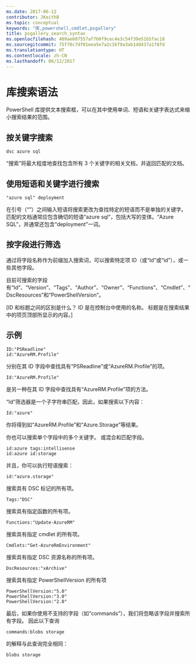 ```yaml
---
ms.date: 2017-06-12
contributor: JKeithB
ms.topic: conceptual
keywords: "库,powershell,cmdlet,psgallery"
title: psgallery_search_syntax
ms.openlocfilehash: 409ae607557af760f9cec4e3c54f39e51b5fac18
ms.sourcegitcommit: 75f70c7df01eea5e7a2c16f9a3ab1dd437a1f8fd
ms.translationtype: HT
ms.contentlocale: zh-CN
ms.lasthandoff: 06/12/2017
---
```

<a id="gallery-search-syntax" class="xliff"></a>
# 库搜索语法

PowerShell 库提供文本搜索框，可以在其中使用单词、短语和关键字表达式来缩小搜索结果的范围。

<a id="search-by-keywords" class="xliff"></a>
## 按关键字搜索

    dsc azure sql

“搜索”将最大程度地查找包含所有 3 个关键字的相关文档，并返回匹配的文档。

<a id="search-using-phrases-and-keywords" class="xliff"></a>
## 使用短语和关键字进行搜索

    "azure sql" deployment

在引号（“”）之间输入短语将搜索更改为查找特定的短语而不是单独的关键字。
匹配的文档通常应包含确切的短语“azure sql”，包括大写的变体。“Azure SQL”，并通常还包含“deployment”一词。

<a id="filtering-on-fields" class="xliff"></a>
## 按字段进行筛选

通过将字段名称作为前缀加入搜索词，可以搜索特定项 ID（或“Id”或“id”），或一些其他字段。

目前可搜索的字段有“Id”、“Version”、“Tags”、“Author”、“Owner”、“Functions”、“Cmdlet”、“DscResources”和“PowerShellVersion”。

[ID 和标题之间的区别是什么？ ID 是在控制台中使用的名称。 标题是在搜索结果中的项页顶部所显示的内容。]

<a id="examples" class="xliff"></a>
## 示例

    ID:"PSReadline"
    id:"AzureRM.Profile"

分别在其 ID 字段中查找具有“PSReadline”或“AzureRM.Profile”的项。

    Id:"AzureRM.Profile"

是另一种在其 ID 字段中查找具有“AzureRM.Profile”项的方法。

“Id”筛选器是一个子字符串匹配，因此，如果搜索以下内容：

    Id:"azure"
    
你将得到如“AzureRM.Profile”和“Azure.Storage”等结果。

你也可以搜索单个字段中的多个关键字。 或混合和匹配字段。

    id:azure tags:intellisense
    id:azure id:storage

并且，你可以执行短语搜索：

    id:"azure.storage"


搜索具有 DSC 标记的所有项。

    Tags:"DSC"

搜索具有指定函数的所有项。

    Functions:"Update-AzureRM"

搜索具有指定 cmdlet 的所有项。
    
    Cmdlets:"Get-AzureRmEnvironment"

搜索具有指定 DSC 资源名称的所有项。

    DscResources:"xArchive"

搜索具有指定 PowerShellVersion 的所有项

    PowerShellVersion:"5.0"
    PowerShellVersion:"3.0"
    PowerShellVersion:"2.0"


最后，如果你使用不支持的字段（如“commands”），我们将忽略该字段并搜索所有字段。 因此以下查询

    commands:blobs storage
    
的解释与此查询完全相同：

    blobs storage

